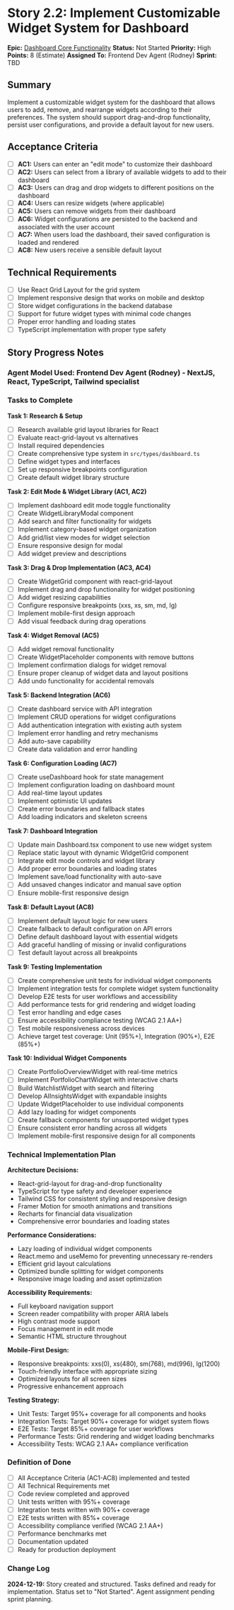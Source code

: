 # Story 2.2: Implement Customizable Widget System for Dashboard

**Epic:** [Dashboard Core Functionality](../epic-2.md)
**Status:** Not Started
**Priority:** High
**Points:** 8 (Estimate)
**Assigned To:** Frontend Dev Agent (Rodney)
**Sprint:** TBD

## Summary

Implement a customizable widget system for the dashboard that allows users to add, remove, and rearrange widgets according to their preferences. The system should support drag-and-drop functionality, persist user configurations, and provide a default layout for new users.

## Acceptance Criteria

- [ ] **AC1:** Users can enter an "edit mode" to customize their dashboard
- [ ] **AC2:** Users can select from a library of available widgets to add to their dashboard
- [ ] **AC3:** Users can drag and drop widgets to different positions on the dashboard
- [ ] **AC4:** Users can resize widgets (where applicable)
- [ ] **AC5:** Users can remove widgets from their dashboard
- [ ] **AC6:** Widget configurations are persisted to the backend and associated with the user account
- [ ] **AC7:** When users load the dashboard, their saved configuration is loaded and rendered
- [ ] **AC8:** New users receive a sensible default layout

## Technical Requirements

- [ ] Use React Grid Layout for the grid system
- [ ] Implement responsive design that works on mobile and desktop
- [ ] Store widget configurations in the backend database
- [ ] Support for future widget types with minimal code changes
- [ ] Proper error handling and loading states
- [ ] TypeScript implementation with proper type safety

## Story Progress Notes

### Agent Model Used: Frontend Dev Agent (Rodney) - NextJS, React, TypeScript, Tailwind specialist

### Tasks to Complete

**Task 1: Research & Setup**

- [ ] Research available grid layout libraries for React
- [ ] Evaluate react-grid-layout vs alternatives
- [ ] Install required dependencies
- [ ] Create comprehensive type system in `src/types/dashboard.ts`
- [ ] Define widget types and interfaces
- [ ] Set up responsive breakpoints configuration
- [ ] Create default widget library structure

**Task 2: Edit Mode & Widget Library (AC1, AC2)**

- [ ] Implement dashboard edit mode toggle functionality
- [ ] Create WidgetLibraryModal component
- [ ] Add search and filter functionality for widgets
- [ ] Implement category-based widget organization
- [ ] Add grid/list view modes for widget selection
- [ ] Ensure responsive design for modal
- [ ] Add widget preview and descriptions

**Task 3: Drag & Drop Implementation (AC3, AC4)**

- [ ] Create WidgetGrid component with react-grid-layout
- [ ] Implement drag and drop functionality for widget positioning
- [ ] Add widget resizing capabilities
- [ ] Configure responsive breakpoints (xxs, xs, sm, md, lg)
- [ ] Implement mobile-first design approach
- [ ] Add visual feedback during drag operations

**Task 4: Widget Removal (AC5)**

- [ ] Add widget removal functionality
- [ ] Create WidgetPlaceholder components with remove buttons
- [ ] Implement confirmation dialogs for widget removal
- [ ] Ensure proper cleanup of widget data and layout positions
- [ ] Add undo functionality for accidental removals

**Task 5: Backend Integration (AC6)**

- [ ] Create dashboard service with API integration
- [ ] Implement CRUD operations for widget configurations
- [ ] Add authentication integration with existing auth system
- [ ] Implement error handling and retry mechanisms
- [ ] Add auto-save capability
- [ ] Create data validation and error handling

**Task 6: Configuration Loading (AC7)**

- [ ] Create useDashboard hook for state management
- [ ] Implement configuration loading on dashboard mount
- [ ] Add real-time layout updates
- [ ] Implement optimistic UI updates
- [ ] Create error boundaries and fallback states
- [ ] Add loading indicators and skeleton screens

**Task 7: Dashboard Integration**

- [ ] Update main Dashboard.tsx component to use new widget system
- [ ] Replace static layout with dynamic WidgetGrid component
- [ ] Integrate edit mode controls and widget library
- [ ] Add proper error boundaries and loading states
- [ ] Implement save/load functionality with auto-save
- [ ] Add unsaved changes indicator and manual save option
- [ ] Ensure mobile-first responsive design

**Task 8: Default Layout (AC8)**

- [ ] Implement default layout logic for new users
- [ ] Create fallback to default configuration on API errors
- [ ] Define default dashboard layout with essential widgets
- [ ] Add graceful handling of missing or invalid configurations
- [ ] Test default layout across all breakpoints

**Task 9: Testing Implementation**

- [ ] Create comprehensive unit tests for individual widget components
- [ ] Implement integration tests for complete widget system functionality
- [ ] Develop E2E tests for user workflows and accessibility
- [ ] Add performance tests for grid rendering and widget loading
- [ ] Test error handling and edge cases
- [ ] Ensure accessibility compliance testing (WCAG 2.1 AA+)
- [ ] Test mobile responsiveness across devices
- [ ] Achieve target test coverage: Unit (95%+), Integration (90%+), E2E (85%+)

**Task 10: Individual Widget Components**

- [ ] Create PortfolioOverviewWidget with real-time metrics
- [ ] Implement PortfolioChartWidget with interactive charts
- [ ] Build WatchlistWidget with search and filtering
- [ ] Develop AIInsightsWidget with expandable insights
- [ ] Update WidgetPlaceholder to use individual components
- [ ] Add lazy loading for widget components
- [ ] Create fallback components for unsupported widget types
- [ ] Ensure consistent error handling across all widgets
- [ ] Implement mobile-first responsive design for all components

### Technical Implementation Plan

**Architecture Decisions:**

- React-grid-layout for drag-and-drop functionality
- TypeScript for type safety and developer experience
- Tailwind CSS for consistent styling and responsive design
- Framer Motion for smooth animations and transitions
- Recharts for financial data visualization
- Comprehensive error boundaries and loading states

**Performance Considerations:**

- Lazy loading of individual widget components
- React.memo and useMemo for preventing unnecessary re-renders
- Efficient grid layout calculations
- Optimized bundle splitting for widget components
- Responsive image loading and asset optimization

**Accessibility Requirements:**

- Full keyboard navigation support
- Screen reader compatibility with proper ARIA labels
- High contrast mode support
- Focus management in edit mode
- Semantic HTML structure throughout

**Mobile-First Design:**

- Responsive breakpoints: xxs(0), xs(480), sm(768), md(996), lg(1200)
- Touch-friendly interface with appropriate sizing
- Optimized layouts for all screen sizes
- Progressive enhancement approach

**Testing Strategy:**

- Unit Tests: Target 95%+ coverage for all components and hooks
- Integration Tests: Target 90%+ coverage for widget system flows
- E2E Tests: Target 85%+ coverage for user workflows
- Performance Tests: Grid rendering and widget loading benchmarks
- Accessibility Tests: WCAG 2.1 AA+ compliance verification

### Definition of Done

- [ ] All Acceptance Criteria (AC1-AC8) implemented and tested
- [ ] All Technical Requirements met
- [ ] Code review completed and approved
- [ ] Unit tests written with 95%+ coverage
- [ ] Integration tests written with 90%+ coverage
- [ ] E2E tests written with 85%+ coverage
- [ ] Accessibility compliance verified (WCAG 2.1 AA+)
- [ ] Performance benchmarks met
- [ ] Documentation updated
- [ ] Ready for production deployment

### Change Log

**2024-12-19:** Story created and structured. Tasks defined and ready for implementation. Status set to "Not Started". Agent assignment pending sprint planning.
